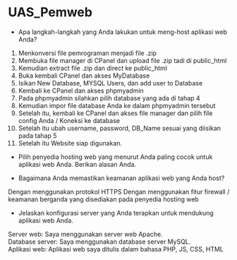# UAS_Pemweb

* Apa langkah-langkah yang Anda lakukan untuk meng-host aplikasi web Anda?

1. Menkonversi file pemrograman menjadi file .zip
2. Membuka file manager di CPanel dan upload file .zip tadi di public_html
3. Kemudian extract file .zip dan direct ke public_html
4. Buka kembali CPanel dan akses MyDatabase
5. Isikan New Database, MYSQL Users, dan add user to Database
6. Kembali ke CPanel dan akses phpmyadmin
7. Pada phpmyadmin silahkan pilih database yang ada di tahap 4
8. Kemudian impor file database Anda ke dalam phpmyadmin tersebut
9. Setelah itu, kembali ke CPanel dan akses file manager dan pilih file config Anda / Koneksi ke database
10. Setelah itu ubah username, password, DB_Name sesuai yang diisikan pada tahap 5
11. Setelah itu Website siap digunakan.

* Pilih penyedia hosting web yang menurut Anda paling cocok untuk aplikasi web Anda. Berikan alasan Anda.

* Bagaimana Anda memastikan keamanan aplikasi web yang Anda host?

Dengan menggunakan protokol HTTPS
Dengan menggunakan fitur firewall / keamanan berganda yang disediakan pada penyedia hosting web<br>

* Jelaskan konfigurasi server yang Anda terapkan untuk mendukung aplikasi web Anda.

Server web: Saya menggunakan server web Apache. <br>
Database server: Saya menggunakan database server MySQL. <br>
Aplikasi web: Aplikasi web saya ditulis dalam bahasa PHP, JS, CSS, HTML <br>
